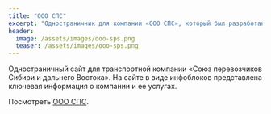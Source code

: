 ```yaml
---
title: "ООО СПС"
excerpt: "Одностраничник для компании «ООО СПС», который был разработан на платформе Joomla системах."
header:
  image: /assets/images/ooo-sps.png
  teaser: /assets/images/ooo-sps.png
---
```


Одностраничный сайт для транспортной компании «Союз перевозчиков Сибири и дальнего Востока».
На сайте в виде инфоблоков представлена ключевая информация о компании и ее услугах.

Посмотреть [ООО СПС]([https://sps-logistic.ru/).
